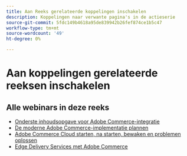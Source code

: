 ```yaml
---
title: Aan Reeks gerelateerde koppelingen inschakelen
description: Koppelingen naar verwante pagina's in de actieserie
source-git-commit: 5fdc149b4618a95de839942b26fef874ce1b5c47
workflow-type: tm+mt
source-wordcount: '49'
ht-degree: 0%

---
```


# Aan koppelingen gerelateerde reeksen inschakelen

## Alle webinars in deze reeks

* [Onderste inhoudsopgave voor Adobe Commerce-integratie](../enablement-series/lower-total-cost-of-owership-commerce-integrations.md)
* [De moderne Adobe Commerce-implementatie plannen](../enablement-series/planning-the-modern-adobe-commerce-implementation.md)
* [Adobe Commerce Cloud starten, na starten, bewaken en problemen oplossen](../enablement-series/launch-post-launch-monitoring-and-troubleshooting.md)
* [Edge Delivery Services met Adobe Commerce](../enablement-series/edge-delivery-services-with-adobe-commerce.md)
